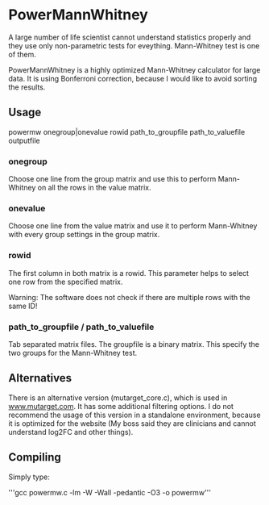 # PowerMannWhitney

A large number of life scientist cannot understand statistics properly and they use
only non-parametric tests for eveything. Mann-Whitney test is one of them.

PowerMannWhitney is a highly optimized Mann-Whitney calculator for large data. It is using Bonferroni correction,
because I would like to avoid sorting the results.

## Usage
powermw onegroup|onevalue rowid path_to_groupfile path_to_valuefile outputfile

### onegroup

Choose one line from the group matrix and use this to perform Mann-Whitney on all the
rows in the value matrix.

### onevalue

Choose one line from the value matrix and use it to perform Mann-Whitney with every group
settings in the group matrix.

### rowid

The first column in both matrix is a rowid. This parameter helps to select one row from the
specified matrix.

Warning: The software does not check if there are
multiple rows with the same ID!

### path_to_groupfile / path_to_valuefile

Tab separated matrix files. The groupfile is a binary matrix. This specify the two groups
for the Mann-Whitney test.

## Alternatives

There is an alternative version (mutarget_core.c), which is used in www.mutarget.com. It has some additional
filtering options. I do not recommend the usage of this version in a standalone environment, because it is
optimized for the website (My boss said they are clinicians and cannot understand log2FC and other things).

## Compiling

Simply type:

'''gcc powermw.c -lm -W -Wall -pedantic -O3 -o powermw'''

